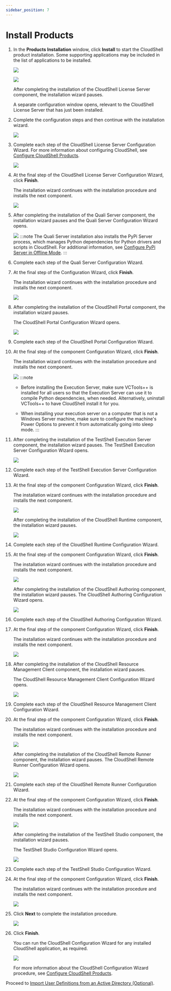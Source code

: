 ```yaml
---
sidebar_position: 7
---
```


# Install Products

1. In the **Products Installation** window, click **Install** to start the CloudShell product installation. Some supporting applications may be included in the list of applications to be installed.
    
    ![](/Images/IG2/Check-for-CloudShell-required_11.png)
    
    ![](/Images/IG2/Check-for-CloudShell-required_12.png)
    
    After completing the installation of the CloudShell License Server component, the installation wizard pauses.
    
    A separate configuration window opens, relevant to the CloudShell License Server that has just been installed.
    
2. Complete the configuration steps and then continue with the installation wizard.
    
    ![](/Images/IG2/Check-for-CloudShell-required_13.png)
    
3. Complete each step of the CloudShell License Server Configuration Wizard. For more information about configuring CloudShell, see [Configure CloudShell Products](https://help.quali.com/Online%20Help/0.0/Portal/Content/IG/Configure%20CloudShell%20Products/cfg-cs-prdcts.htm).
    
    ![](/Images/IG2/Check-for-CloudShell-required_14.png)
    
4. At the final step of the CloudShell License Server Configuration Wizard, click **Finish**.
    
    The installation wizard continues with the installation procedure and installs the next component.
    
    ![](/Images/IG2/Check-for-CloudShell-required_15.png)
    
5. After completing the installation of the Quali Server component, the installation wizard pauses and the Quali Server Configuration Wizard opens.
    
    ![](/Images/IG2/Check-for-CloudShell-required_16.png)
    :::note
    The Quali Server installation also installs the PyPi Server process, which manages Python dependencies for Python drivers and scripts in CloudShell. For additional information, see [Configure PyPi Server in Offline Mode](https://help.quali.com/Online%20Help/0.0/Portal/Content/IG/Configure%20CloudShell%20Products/cfg-PyPi-Srv.htm).
    :::
6. Complete each step of the Quali Server Configuration Wizard.
7. At the final step of the Configuration Wizard, click **Finish**.
    
    The installation wizard continues with the installation procedure and installs the next component.
    
    ![](/Images/IG2/Check-for-CloudShell-required_17.png)
    
8. After completing the installation of the CloudShell Portal component, the installation wizard pauses.
    
    The CloudShell Portal Configuration Wizard opens.
    
    ![](/Images/IG2/Check-for-CloudShell-required_18.png)
    
9. Complete each step of the CloudShell Portal Configuration Wizard.
10. At the final step of the component Configuration Wizard, click **Finish**.
    
    The installation wizard continues with the installation procedure and installs the next component.
    
    ![](/Images/IG2/Check-for-CloudShell-required_19.png)
    :::note
    - Before installing the Execution Server, make sure VCTools++ is installed for all users so that the Execution Server can use it to compile Python dependencies, when needed. Alternatively, uninstall VCTools++ to have CloudShell install it for you.
    
    - When installing your execution server on a computer that is not a Windows Server machine, make sure to configure the machine's Power Options to prevent it from automatically going into sleep mode.
    :::
11. After completing the installation of the TestShell Execution Server component, the installation wizard pauses. The TestShell Execution Server Configuration Wizard opens.
    
    ![](/Images/IG2/Check-for-CloudShell-required_20.png)
    
12. Complete each step of the TestShell Execution Server Configuration Wizard.
13. At the final step of the component Configuration Wizard, click **Finish**.
    
    The installation wizard continues with the installation procedure and installs the next component.
    
    ![](/Images/IG2/Check-for-CloudShell-required_21.png)
    
    After completing the installation of the CloudShell Runtime component, the installation wizard pauses.
    
    ![](/Images/IG2/Check-for-CloudShell-required_22.png)
    
14. Complete each step of the CloudShell Runtime Configuration Wizard.
15. At the final step of the component Configuration Wizard, click **Finish**.
    
    The installation wizard continues with the installation procedure and installs the next component.
    
    ![](/Images/IG2/Check-for-CloudShell-required_23.png)
    
    After completing the installation of the CloudShell Authoring component, the installation wizard pauses. The CloudShell Authoring Configuration Wizard opens.
    
    ![](/Images/IG2/Check-for-CloudShell-required_24.png)
    
16. Complete each step of the CloudShell Authoring Configuration Wizard.
17. At the final step of the component Configuration Wizard, click **Finish**.
    
    The installation wizard continues with the installation procedure and installs the next component.
    
    ![](/Images/IG2/Check-for-CloudShell-required_25.png)
    
18. After completing the installation of the CloudShell Resource Management Client component, the installation wizard pauses.
    
    The CloudShell Resource Management Client Configuration Wizard opens.
    
    ![](/Images/IG2/Check-for-CloudShell-required_26.png)
    
19. Complete each step of the CloudShell Resource Management Client Configuration Wizard.
20. At the final step of the component Configuration Wizard, click **Finish**.
    
    The installation wizard continues with the installation procedure and installs the next component.
    
    ![](/Images/IG2/Check-for-CloudShell-required_27.png)
    
    After completing the installation of the CloudShell Remote Runner component, the installation wizard pauses. The CloudShell Remote Runner Configuration Wizard opens.
    
    ![](/Images/IG2/Check-for-CloudShell-required_28.png)
    
21. Complete each step of the CloudShell Remote Runner Configuration Wizard.
22. At the final step of the component Configuration Wizard, click **Finish**.
    
    The installation wizard continues with the installation procedure and installs the next component.
    
    ![](/Images/IG2/Check-for-CloudShell-required_28.png)
    
    After completing the installation of the TestShell Studio component, the installation wizard pauses.
    
    The TestShell Studio Configuration Wizard opens.
    
    ![](/Images/IG2/Check-for-CloudShell-required_29.png)
    
23. Complete each step of the TestShell Studio Configuration Wizard.
24. At the final step of the component Configuration Wizard, click **Finish**.
    
    The installation wizard continues with the installation procedure and installs the next component.
    
    ![](/Images/IG2/Check-for-CloudShell-required_30.png)
    
25. Click **Next** to complete the installation procedure.
    
    ![](/Images/IG2/Check-for-CloudShell-required_31.png)
    
26. Click **Finish**.
    
    You can run the CloudShell Configuration Wizard for any installed CloudShell application, as required.
    
    ![](/Images/IG2/Check-for-CloudShell-required_32.png)
    
    For more information about the CloudShell Configuration Wizard procedure, see [Configure CloudShell Products](https://help.quali.com/Online%20Help/0.0/Portal/Content/IG/Configure%20CloudShell%20Products/cfg-cs-prdcts.htm).
    

Proceed to [Import User Definitions from an Active Directory (Optional)](https://help.quali.com/Online%20Help/0.0/Portal/Content/IG/Complete%20Installation/imprt-usr-defn-opt.htm).